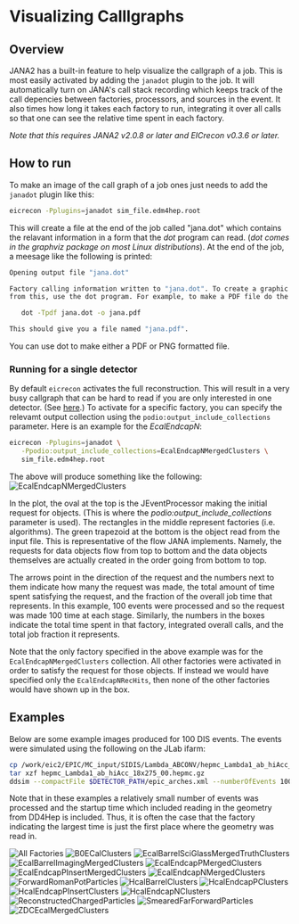 # Visualizing Calllgraphs

## Overview
JANA2 has a built-in feature to help visualize the callgraph of a job.
This is most easily activated by adding the `janadot` plugin to the 
job. It will automatically turn on JANA's call stack recording which
keeps track of the call depencies between factories, processors, and
sources in the event. It also times how long it takes each factory
to run, integrating it over all calls so that one can see the relative
time spent in each factory.

*Note that this requires JANA2 v2.0.8 or later and EICrecon v0.3.6 or
later.*

## How to run
To make an image of the call graph of a job ones just needs to add
the `janadot` plugin like this:
~~~bash
eicrecon -Pplugins=janadot sim_file.edm4hep.root
~~~

This will create a file at the end of the job called "jana.dot"
which contains the relavant information in a form that the 
*dot* program can read. (*dot comes in the graphviz package
on most Linux distributions*). At the end of the job, a
meesage like the following is printed:

~~~bash
Opening output file "jana.dot"

Factory calling information written to "jana.dot". To create a graphic
from this, use the dot program. For example, to make a PDF file do the following:

   dot -Tpdf jana.dot -o jana.pdf

This should give you a file named "jana.pdf".
~~~

You can use dot to make either a PDF or PNG formatted file.

### Running for a single detector
By default `eicrecon` activates the full reconstruction. This will
result in a very busy callgraph that can be hard to read if you
are only interested in one detector. (See [here](callgraphs/all.png).)
To activate for a specific factory, you can specify the relevamt output
collection using the `podio:output_include_collections` parameter.
Here is an example for the *EcalEndcapN*:

~~~bash 
eicrecon -Pplugins=janadot \
   -Ppodio:output_include_collections=EcalEndcapNMergedClusters \
   sim_file.edm4hep.root
~~~

The above will produce something like the following:
![EcalEndcapNMergedClusters](callgraphs/EcalEndcapNMergedClusters.png)

In the plot, the oval at the top is the JEventProcessor making the
initial request for objects. (This is where the *podio:output_include_collections*
parameter is used). The rectangles in the middle represent factories (i.e. algorithms).
The green trapezoid at the bottom is the object read from the input file.
This is representative of the flow JANA implements. Namely, the requests for
data objects flow from top to bottom and the data objects themselves are
actually created in the order going from bottom to top.

The arrows point in the direction of the request and the numbers next to
them indicate how many the request was made, the total amount of time
spent satisfying the request, and the fraction of the overall job time
that represents. In this example, 100 events were processed and so the request
was made 100 time at each stage. Similarly, the numbers in the boxes indicate
the total time spent in that factory, integrated overall calls, and the total
job fraction it represents.

Note that the only factory specified in the above example was for the
`EcalEndcapNMergedClusters` collection. All other factories were activated
in order to satisfy the request for those objects. If instead we would
have specified only the `EcalEndcapNRecHits`, then none of the other
factories would have shown up in the box.


## Examples
Below are some example images produced for 100 DIS events. The events were
simulated using the following on the JLab ifarm:

~~~bash
cp /work/eic2/EPIC/MC_input/SIDIS/Lambda_ABCONV/hepmc_Lambda1_ab_hiAcc_18x275_00.hepmc.gz .
tar xzf hepmc_Lambda1_ab_hiAcc_18x275_00.hepmc.gz
ddsim --compactFile $DETECTOR_PATH/epic_arches.xml --numberOfEvents 100 --inputFiles hepmc_Lambda1_ab_hiAcc_18x275_00.hepmc --outputFile sim_hepmc3_Lambda1_ab_hiAcc_18x275_00.edm4hep.root
~~~

Note that in these examples a relatively small number of events was processed
and the startup time which included reading in the geometry from DD4Hep is
included. Thus, it is often the case that the factory indicating the largest
time is just the first place where the geometry was read in.

![All Factories](callgraphs/all.png)
![B0ECalClusters](callgraphs/B0ECalClusters.png)
![EcalBarrelSciGlassMergedTruthClusters](callgraphs/EcalBarrelSciGlassMergedTruthClusters.png)
![EcalBarrelImagingMergedClusters](callgraphs/EcalBarrelImagingMergedClusters.png)
![EcalEndcapPMergedClusters](callgraphs/EcalEndcapPMergedClusters.png)
![EcalEndcapPInsertMergedClusters](callgraphs/EcalEndcapPInsertMergedClusters.png)
![EcalEndcapNMergedClusters](callgraphs/EcalEndcapNMergedClusters.png)
![ForwardRomanPotParticles](callgraphs/ForwardRomanPotParticles.png)
![HcalBarrelClusters](callgraphs/HcalBarrelClusters.png)
![HcalEndcapPClusters](callgraphs/HcalEndcapPClusters.png)
![HcalEndcapPInsertClusters](callgraphs/HcalEndcapPInsertClusters.png)
![HcalEndcapNClusters](callgraphs/HcalEndcapNClusters.png)
![ReconstructedChargedParticles](callgraphs/ReconstructedChargedParticles.png)
![SmearedFarForwardParticles](callgraphs/SmearedFarForwardParticles.png)
![ZDCEcalMergedClusters](callgraphs/ZDCEcalMergedClusters.png)
